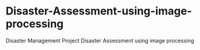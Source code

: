 # Disaster-Assessment-using-image-processing
Disaster Management Project Disaster Assessment using image processing
